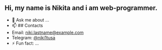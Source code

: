 ## Hi, my name is Nikita and i am web-programmer.  
- 💬 Ask me about ...
- 📫 ## Contacts
- Email: [niki.lastname@example.com](mailto:niki2ta00n4@gmail.com)
- Telegram: [@niki1tusa](https://t.me/niki_tus)
- ⚡ Fun fact: ...
